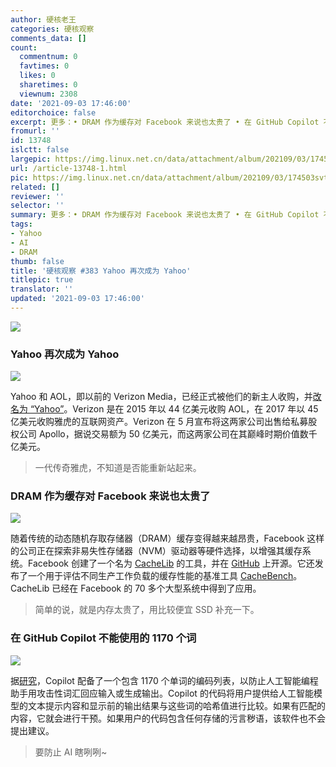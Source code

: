 ```yaml
---
author: 硬核老王
categories: 硬核观察
comments_data: []
count:
  commentnum: 0
  favtimes: 0
  likes: 0
  sharetimes: 0
  viewnum: 2308
date: '2021-09-03 17:46:00'
editorchoice: false
excerpt: 更多：• DRAM 作为缓存对 Facebook 来说也太贵了 • 在 GitHub Copilot 不能使用的 1170 个词
fromurl: ''
id: 13748
islctt: false
largepic: https://img.linux.net.cn/data/attachment/album/202109/03/174503svti6zv0tof7rk82.jpg
url: /article-13748-1.html
pic: https://img.linux.net.cn/data/attachment/album/202109/03/174503svti6zv0tof7rk82.jpg.thumb.jpg
related: []
reviewer: ''
selector: ''
summary: 更多：• DRAM 作为缓存对 Facebook 来说也太贵了 • 在 GitHub Copilot 不能使用的 1170 个词
tags:
- Yahoo
- AI
- DRAM
thumb: false
title: '硬核观察 #383 Yahoo 再次成为 Yahoo'
titlepic: true
translator: ''
updated: '2021-09-03 17:46:00'
---
```


![](https://img.linux.net.cn/data/attachment/album/202109/03/174503svti6zv0tof7rk82.jpg)


### Yahoo 再次成为 Yahoo


![](https://img.linux.net.cn/data/attachment/album/202109/03/174513jvvyvxvt7ttv7vvm.jpg)


Yahoo 和 AOL，即以前的 Verizon Media，已经正式被他们的新主人收购，并[改名为 “Yahoo”](https://www.theverge.com/2021/9/2/22653652/yahoo-aol-acquired-apollo-global-management-private-equity)。Verizon 是在 2015 年以 44 亿美元收购 AOL，在 2017 年以 45 亿美元收购雅虎的互联网资产。Verizon 在 5 月宣布将这两家公司出售给私募股权公司 Apollo，据说交易额为 50 亿美元，而这两家公司在其巅峰时期价值数千亿美元。



> 
> 一代传奇雅虎，不知道是否能重新站起来。
> 
> 
> 


### DRAM 作为缓存对 Facebook 来说也太贵了


![](https://img.linux.net.cn/data/attachment/album/202109/03/174543tpjzzhhci8zc4hzj.jpg)


随着传统的动态随机存取存储器（DRAM）缓存变得越来越昂贵，Facebook 这样的公司正在探索非易失性存储器（NVM）驱动器等硬件选择，以增强其缓存系统。Facebook 创建了一个名为 [CacheLib](https://engineering.fb.com/2021/09/02/open-source/cachelib/) 的工具，并在 [GitHub](https://github.com/facebook/CacheLib) 上开源。它还发布了一个用于评估不同生产工作负载的缓存性能的基准工具 [CacheBench](https://github.com/facebookincubator/CacheLib/blob/main/BENCHMARKS.md)。CacheLib 已经在 Facebook 的 70 多个大型系统中得到了应用。



> 
> 简单的说，就是内存太贵了，用比较便宜 SSD 补充一下。
> 
> 
> 


### 在 GitHub Copilot 不能使用的 1170 个词


![](https://img.linux.net.cn/data/attachment/album/202109/03/174554rg08iib308d86mtg.jpg)


据[研究](https://www.theregister.com/2021/09/02/github_copilot_banned_words_cracked/)，Copilot 配备了一个包含 1170 个单词的编码列表，以防止人工智能编程助手用攻击性词汇回应输入或生成输出。Copilot 的代码将用户提供给人工智能模型的文本提示内容和显示前的输出结果与这些词的哈希值进行比较。如果有匹配的内容，它就会进行干预。如果用户的代码包含任何存储的污言秽语，该软件也不会提出建议。



> 
> 要防止 AI 瞎咧咧~
> 
> 
>